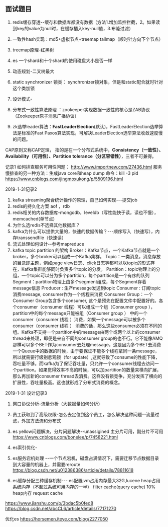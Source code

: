 ## 面试题目

1. redis缓存穿透--缓存和数据库都没有数据（方法1.增加监控拦截，2。如果读到key的value为null时，在缓存插入key-null值，3.布隆过滤）
2. 一致性hash实现：md5+虚拟节点+treemap  tailmap（顺时针方向下个节点）
3. treemap原理-红黑树




4. es 一个shard和十个shard的使用磁盘大小是否一样
5. 动态规划-二叉树最大
6. static synchronizer 锁类： synchronizer锁对象，但是和static配合就时针对这个类加锁
7. 设计模式-
8. 分布式一致性算法原理 ：zookeeper实现数据一致性的核心是ZAB协议（Zookeeper原子消息广播协议）
9.  zk选举leader算法：**FastLeaderElection**(默认)，FastLeaderElection选举算法是标准的Fast Paxos算法实现，可解决LeaderElection选举算法收敛速度慢的问题。



CAP原则又称CAP定理，
指的是在一个分布式系统中，**Consistency（一致性）、 Availability（可用性）、Partition tolerance（分区容错性）**，三者不可兼得。 

记录1
如何排查服务可用性问题：
http://www.importnew.com/27436.html
服务慢排查的另一种方法：生成java core和heap dump
命令：kill  -3 pid
https://www.cnblogs.com/jingmoxukong/p/5509196.html

2019-1-31记录2
1. kafka streaming聚合统计操作的原理，自己如何实现---提交job
2. redis的持久化方案 aof  ，rdb
3. redis相关的内存数据库-mongodb，leveldb（写性能快于读，读也不慢），memcached(单节点)
4. 为什么选redis不选择其他数据库？
5. kafka为什么可以提供大量的，快速的数据传输？---顺序写入（快速写），内存transsendfile（快速读）
6. 流式处理如何设计--参考mapreduce
7. kafka topic partition 的架构
Broker：Kafka节点，一个Kafka节点就是一个broker，多个broker可以组成一个Kafka集群。
Topic：一类消息，消息存放的目录即主题，例如page view日志、click日志等都可以以topic的形式存在，Kafka集群能够同时负责多个topic的分发。
Partition：topic物理上的分组，一个topic可以分为多个partition，每个partition是一个有序的队列
Segment：partition物理上由多个segment组成，每个Segment存着message信息
Producer : 生产message发送到topic
Consumer : 订阅topic消费message, consumer作为一个线程来消费
Consumer Group：一个Consumer Group包含多个consumer, 这个是预先在配置文件中配置好的。各个consumer（consumer 线程）可以组成一个组（Consumer group ），partition中的每个message只能被组（Consumer group ） 中的一个consumer（consumer 线程 ）消费，如果一个message可以被多个consumer（consumer 线程 ） 消费的话，那么这些consumer必须在不同的组。Kafka不支持一个partition中的message由两个或两个以上的consumer thread来处理，即便是来自不同的consumer group的也不行。它不能像AMQ那样可以多个BET作为consumer去处理message，这是因为多个BET去消费一个Queue中的数据的时候，由于要保证不能多个线程拿同一条message，所以就需要行级别悲观锁（for update）,这就导致了consume的性能下降，吞吐量不够。而kafka为了保证吞吐量，只允许一个consumer线程去访问一个partition。如果觉得效率不高的时候，可以加partition的数量来横向扩展，那么再加新的consumer thread去消费。这样没有锁竞争，充分发挥了横向的扩展性，吞吐量极高。这也就形成了分布式消费的概念。

2019-1-31 设计记录3
1. 网口协议分析-流量分析（大数据量如何分析）
2. 员工获取到了高级权限-怎么去定位到这个员工，怎么解决这种问题--流量过滤，外加方法流和分布式
3. es yellow问题解决，分片问题解决--unassigined   主分片可用，副分片不可用
https://www.cnblogs.com/bonelee/p/7458221.html
4. es索引优化-
5. es服务宕机处理 --一个节点宕机，磁盘占满情况下，需要迁移节点数据目录到大容量的机器上，并需要reroute
https://blog.csdn.net/u012386386/article/details/78811618

6. es缓存分配三种缓存机制---
es配置jvm占用内存最大32G,lucene heap占用系统内存（不超过系统可用内存的一半）
filter cache(query cache)  10% heap内存
request cache

https://www.jianshu.com/p/3bdac5b0fed8
https://blog.csdn.net/abcCL6/article/details/77171270

优化es https://horsemen.iteye.com/blog/2277050
